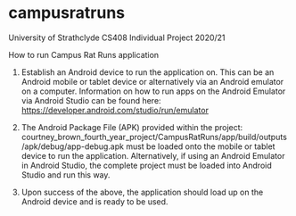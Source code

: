 # campusratruns
University of Strathclyde CS408 Individual Project 2020/21

How to run Campus Rat Runs application

1. Establish an Android device to run the application on. This can be an Android mobile or tablet device or alternatively via an Android emulator on a computer. Information on how to run apps on the Android Emulator via Android Studio can be found here: https://developer.android.com/studio/run/emulator

2. The Android Package File (APK) provided within the project: courtney_brown_fourth_year_project/CampusRatRuns/app/build/outputs/apk/debug/app-debug.apk must be loaded onto the mobile or tablet device to run the application. Alternatively, if using an Android Emulator in Android Studio, the complete project must be loaded into Android Studio and run this way.

3. Upon success of the above, the application should load up on the Android device and is ready to be used.
